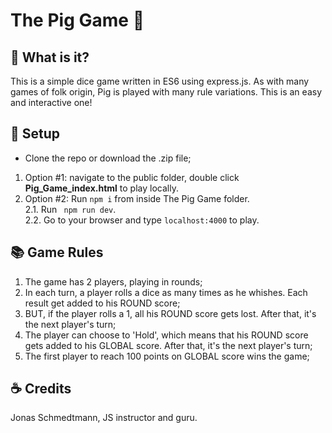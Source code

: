 # The Pig Game :pig:

## :flashlight: What is it? 
This is a simple dice game written in ES6 using express.js. As with many games of folk origin, Pig is played with many rule variations. 
This is an easy and interactive one!

## :vertical_traffic_light: Setup
- Clone the repo or download the .zip file; <br/>
1. Option #1: navigate to the public folder, double click **Pig_Game_index.html** to play locally.
2. Option #2: Run ` npm i ` from inside The Pig Game folder. <br/>
2.1. Run ` npm run dev`. <br/>
2.2. Go to your browser and type `localhost:4000` to play.

## :books: Game Rules
1. The game has 2 players, playing in rounds;
2. In each turn, a player rolls a dice as many times as he whishes. Each result get added to his ROUND score;
3. BUT, if the player rolls a 1, all his ROUND score gets lost. After that, it's the next player's turn;
4. The player can choose to 'Hold', which means that his ROUND score gets added to his GLOBAL score. After that, it's the next player's turn;
5. The first player to reach 100 points on GLOBAL score wins the game;

## :coffee: Credits
Jonas Schmedtmann, JS instructor and guru.

